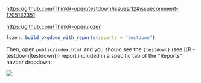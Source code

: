 https://github.com/ThinkR-open/testdown/issues/12#issuecomment-1705132351

https://github.com/ThinkR-open/lozen

```r
lozen::build_pkgdown_with_reports(reports = "testdown")
```

Then, open `public/index.html` and you should see the `{testdown}` (see [[R - testdown|testdown]]) report included in a specific tab of the "Reports" navbar dropdown:

![](https://i.imgur.com/ObuOF3n.png)
